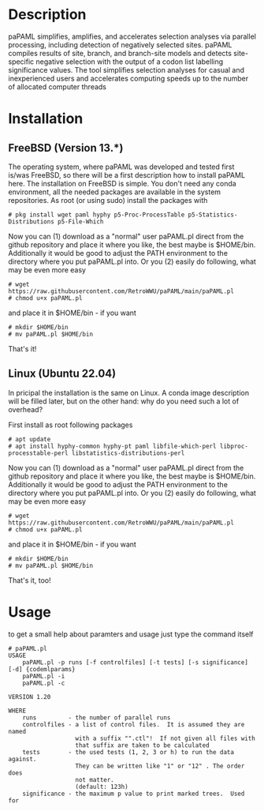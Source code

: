 # Description

paPAML simplifies, amplifies, and accelerates selection analyses via parallel processing, including detection of negatively selected sites. paPAML compiles results of site, branch, and branch-site models and detects site-specific negative selection with the output of a codon list labelling significance values. The tool simplifies selection analyses for casual and inexperienced users and accelerates computing speeds up to the number of allocated computer threads

# Installation

## FreeBSD (Version 13.*)

The operating system, where paPAML was developed and tested first is/was FreeBSD, so there will be a first description how to install paPAML here.  The installation on FreeBSD is simple.  You don't need any conda environment, all the needed packages are available in the system repositories.  As root (or using sudo) install the packages with

    # pkg install wget paml hyphy p5-Proc-ProcessTable p5-Statistics-Distributions p5-File-Which

Now you can (1) download as a "normal" user paPAML.pl direct from the github repository and place it where you like, the best maybe is $HOME/bin.  Additionally it would be good to adjust the PATH environment to the directory where you put paPAML.pl into.  Or you (2) easily do following, what may be even more easy

    # wget https://raw.githubusercontent.com/RetroWWU/paPAML/main/paPAML.pl
    # chmod u+x paPAML.pl

and place it in $HOME/bin - if you want

    # mkdir $HOME/bin
    # mv paPAML.pl $HOME/bin

That's it!

## Linux (Ubuntu 22.04)

In pricipal the installation is the same on Linux.  A conda image description will be filled later, but on the other hand: why do you need such a lot of overhead?

First install as root following packages

    # apt update
    # apt install hyphy-common hyphy-pt paml libfile-which-perl libproc-processtable-perl libstatistics-distributions-perl

Now you can (1) download as a "normal" user paPAML.pl direct from the github repository and place it where you like, the best maybe is $HOME/bin.  Additionally it would be good to adjust the PATH environment to the directory where you put paPAML.pl into.  Or you (2) easily do following, what may be even more easy

    # wget https://raw.githubusercontent.com/RetroWWU/paPAML/main/paPAML.pl
    # chmod u+x paPAML.pl

and place it in $HOME/bin - if you want

    # mkdir $HOME/bin
    # mv paPAML.pl $HOME/bin

That's it, too!

# Usage

to get a small help about paramters and usage just type the command itself

    # paPAML.pl
    USAGE
        paPAML.pl -p runs [-f controlfiles] [-t tests] [-s significance] [-d] {codemlparams}
        paPAML.pl -i
        paPAML.pl -c

    VERSION 1.20

    WHERE
        runs         - the number of parallel runs
        controlfiles - a list of control files.  It is assumed they are named
                       with a suffix "".ctl"!  If not given all files with
                       that suffix are taken to be calculated
        tests        - the used tests (1, 2, 3 or h) to run the data against.
                       They can be written like "1" or "12" . The order does
                       not matter.
                       (default: 123h)
        significance - the maximum p value to print marked trees.  Used for

